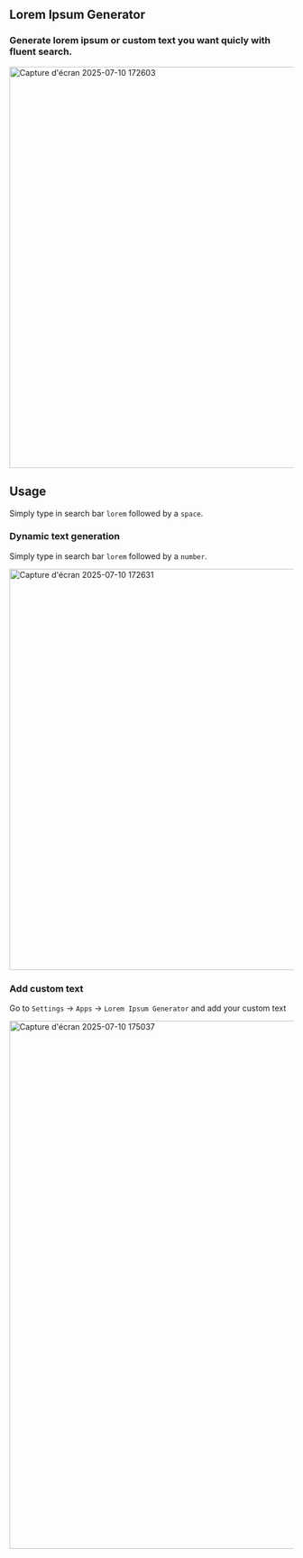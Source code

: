 ## Lorem Ipsum Generator

### Generate lorem ipsum or custom text you want quicly with fluent search.

<img width="1000" height="712" alt="Capture d'écran 2025-07-10 172603" src="https://github.com/user-attachments/assets/bb6005ca-70ad-4141-a264-0f7aadd83e9e" />


## Usage

Simply type in search bar `lorem` followed by a `space`.

### Dynamic text generation

Simply type in search bar `lorem` followed by a `number`.

<img width="1000" height="712" alt="Capture d'écran 2025-07-10 172631" src="https://github.com/user-attachments/assets/7c3511bd-d041-42db-ac07-8c0dcd047636" />

### Add custom text

Go to `Settings` -> `Apps` -> `Lorem Ipsum Generator` and add your custom text 

<img width="1337" height="937" alt="Capture d'écran 2025-07-10 175037" src="https://github.com/user-attachments/assets/9980e4e7-1fb5-46c0-910d-c3aad82ea417" />

